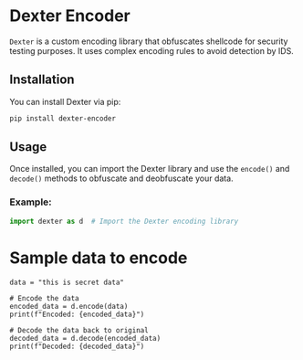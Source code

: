 # Dexter Encoder

`Dexter` is a custom encoding library that obfuscates shellcode for security testing purposes. It uses complex encoding rules to avoid detection by IDS.

## Installation

You can install Dexter via pip:

```bash
pip install dexter-encoder 
```

## Usage

Once installed, you can import the Dexter library and use the `encode()` and `decode()` methods to obfuscate and deobfuscate your data.

### Example:

```python
import dexter as d  # Import the Dexter encoding library
```

# Sample data to encode
```
data = "this is secret data"

# Encode the data
encoded_data = d.encode(data)
print(f"Encoded: {encoded_data}")

# Decode the data back to original
decoded_data = d.decode(encoded_data)
print(f"Decoded: {decoded_data}")

```
